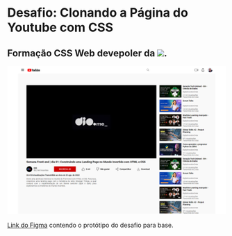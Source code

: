 # Desafio: Clonando a Página do Youtube com CSS


## Formação CSS Web devepoler da <img src="https://hermes.digitalinnovation.one/assets/diome/logo-full.svg" width="50"/>. 




![preview](https://github.com/alderjunio/clonando-youtube-com-css/blob/main/preview.png)

[Link do Figma](https://www.figma.com/design/lrRWUZPKnqMDZrSDJmZxUS/Desafio-de-Flexbox---DIO?node-id=0-1&t=JLUAxgjhEw7TLRzS-0) contendo o protótipo do desafio para
base.